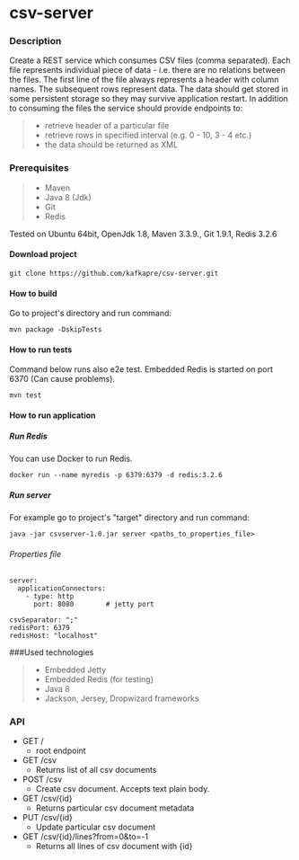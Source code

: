 # csv-server

### Description
Create a REST service which consumes CSV files (comma separated). Each file represents individual piece of data - i.e. there are no relations between the files. The first line of the file always represents a header with column names. The subsequent rows represent data.
The data should get stored in some persistent storage so they may survive application restart.
In addition to consuming the files the service should provide endpoints to:

>- retrieve header of a particular file
>- retrieve rows in specified interval (e.g. 0 - 10, 3 - 4 etc.)
>- the data should be returned as XML


### Prerequisites
 >- Maven
 >- Java 8 (Jdk)
 >- Git
 >- Redis

Tested on Ubuntu 64bit, OpenJdk 1.8, Maven 3.3.9., Git 1.9.1, Redis 3.2.6

#### Download project

```
git clone https://github.com/kafkapre/csv-server.git
```

#### How to build
Go to project's directory and run command:

```
mvn package -DskipTests
```

#### How to run tests
Command below runs also e2e test. Embedded Redis is started on port 6370 (Can cause problems).
```
mvn test
```

#### How to run application

##### Run Redis
You can use Docker to run Redis.
```
docker run --name myredis -p 6379:6379 -d redis:3.2.6
```

##### Run server
For example go to project's "target" directory and run command:
```
java -jar csvserver-1.0.jar server <paths_to_properties_file>
```

###### Properties file

```
server:
  applicationConnectors:
    - type: http
      port: 8080        # jetty port

csvSeparator: ";"
redisPort: 6379
redisHost: "localhost"
```

###Used technologies

>- Embedded Jetty
>- Embedded Redis (for testing)
>- Java 8
>- Jackson, Jersey, Dropwizard frameworks

### API

 - GET     / 
    - root endpoint
 - GET     /csv 
    - Returns list of all csv documents 
 - POST    /csv 
    - Create csv document. Accepts text plain body.
 - GET     /csv/{id} 
    - Returns particular csv document metadata
 - PUT     /csv/{id} 
    - Update particular csv document
 - GET     /csv/{id}/lines?from=0&to=-1
    - Returns all lines of csv document with {id}
    
    
    